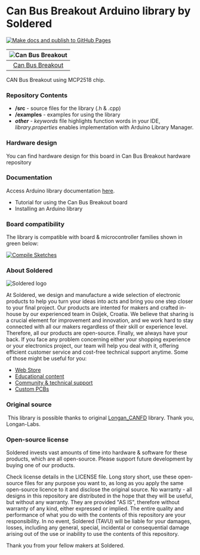# Can Bus Breakout Arduino library by Soldered

[![Make docs and publish to GitHub Pages](https://github.com/e-radionicacom/Soldered-CAN-Bus-Breakout-MCP2518-Arduino-Library/actions/workflows/make_docs.yml/badge.svg?branch=dev)](https://github.com/e-radionicacom/Soldered-CAN-Bus-Breakout-MCP2518-Arduino-Library/actions/workflows/make_docs.yml)

| ![Can Bus Breakout](https://upload.wikimedia.org/wikipedia/commons/8/8f/Example_image.svg)      |
| :---------------------------------------------------------------------------------------------: |
| [Can Bus Breakout](https://www.solde.red/333020)                                                |

CAN Bus Breakout using MCP2518 chip.

### Repository Contents
- **/src** - source files for the library (.h & .cpp)
- **/examples** - examples for using the library
- ***other*** - *keywords* file highlights function words in your IDE, *library.properties* enables implementation with Arduino Library Manager.

### Hardware design
You can find hardware design for this board in Can Bus Breakout hardware repository

### Documentation

Access Arduino library documentation [here](https://e-radionicacom.github.io/Soldered-CAN-Bus-Breakout-MCP2518-Arduino-Library/).

- Tutorial for using the Can Bus Breakout board
- Installing an Arduino library

### Board compatibility

The library is compatible with board & microcontroller families shown in green below: 

[![Compile Sketches](http://github-actions.40ants.com/e-radionicacom/Soldered-CAN-Bus-Breakout-MCP2518-Arduino-Library/matrix.svg?branch=dev&only=Compile%20Sketches)](https://github.com/e-radionicacom/Soldered-CAN-Bus-Breakout-MCP2518-Arduino-Library/actions/workflows/compile_test.yml)

### About Soldered
![Soldered logo](https://raw.githubusercontent.com/e-radionicacom/Soldered-CAN-Bus-Breakout-MCP2518-Arduino-Library/dev/extras/Logo%20horizontal-2.svg)

At Soldered, we design and manufacture a wide selection of electronic products to help you turn your ideas into acts and bring you one step closer to your final project. Our products are intented for makers and crafted in-house by our experienced team in Osijek, Croatia. We believe that sharing is a crucial element for improvement and innovation, and we work hard to stay connected with all our makers regardless of their skill or experience level. Therefore, all our products are open-source. Finally, we always have your back. If you face any problem concerning either your shopping experience or your electronics project, our team will help you deal with it, offering efficient customer service and cost-free technical support anytime. Some of those might be useful for you:

- [Web Store](https://www.soldered.com)
- [Educational content](https://learn.soldered.com)
- [Community & technical support](https://community.soldered.com)
- [Custom PCBs](https://pcb.soldered.com)


### Original source
​
This library is possible thanks to original [Longan_CANFD](https://github.com/Longan-Labs/Longan_CANFD) library. Thank you, Longan-Labs. 


### Open-source license
Soldered invests vast amounts of time into hardware & software for these products, which are all open-source. Please support future development by buying one of our products. 

Check license details in the LICENSE file. Long story short, use these open-source files for any purpose you want to, as long as you apply the same open-source licence to it and disclose the original source. No warranty - all designs in this repository are distributed in the hope that they will be useful, but without any warranty. They are provided "AS IS", therefore without warranty of any kind, either expressed or implied. The entire quality and performance of what you do with the contents of this repository are your responsibility. In no event, Soldered (TAVU) will be liable for your damages, losses, including any general, special, incidental or consequential damage arising out of the use or inability to use the contents of this repository. 

Thank you from your fellow makers at Soldered.


